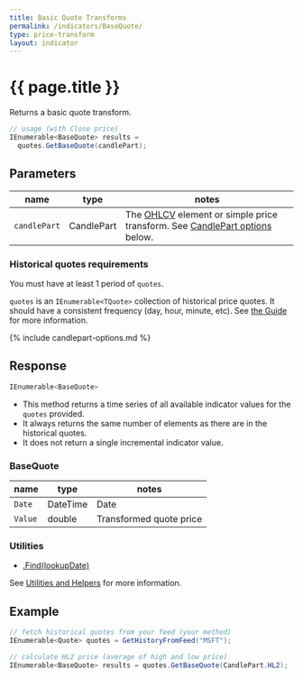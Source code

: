 ```yaml
---
title: Basic Quote Transforms
permalink: /indicators/BaseQuote/
type: price-transform
layout: indicator
---
```


# {{ page.title }}

Returns a basic quote transform.

```csharp
// usage (with Close price)
IEnumerable<BaseQuote> results =
  quotes.GetBaseQuote(candlePart);
```

## Parameters

| name | type | notes
| -- |-- |--
| `candlePart` | CandlePart | The [OHLCV]({{site.baseurl}}/guide/#historical-quotes) element or simple price transform.  See [CandlePart options](#candlepart-options) below.

### Historical quotes requirements

You must have at least 1 period of `quotes`.

`quotes` is an `IEnumerable<TQuote>` collection of historical price quotes.  It should have a consistent frequency (day, hour, minute, etc).  See [the Guide]({{site.baseurl}}/guide/#historical-quotes) for more information.

{% include candlepart-options.md %}

## Response

```csharp
IEnumerable<BaseQuote>
```

- This method returns a time series of all available indicator values for the `quotes` provided.
- It always returns the same number of elements as there are in the historical quotes.
- It does not return a single incremental indicator value.

### BaseQuote

| name | type | notes
| -- |-- |--
| `Date` | DateTime | Date
| `Value` | double | Transformed quote price

### Utilities

- [.Find(lookupDate)]({{site.baseurl}}/utilities#find-indicator-result-by-date)

See [Utilities and Helpers]({{site.baseurl}}/utilities#utilities-for-indicator-results) for more information.

## Example

```csharp
// fetch historical quotes from your feed (your method)
IEnumerable<Quote> quotes = GetHistoryFromFeed("MSFT");

// calculate HL2 price (average of high and low price)
IEnumerable<BaseQuote> results = quotes.GetBaseQuote(CandlePart.HL2);
```
